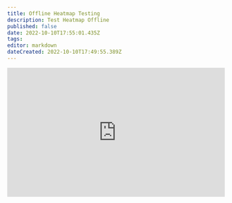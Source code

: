 ```yaml
---
title: Offline Heatmap Testing
description: Test Heatmap Offline 
published: false
date: 2022-10-10T17:55:01.435Z
tags: 
editor: markdown
dateCreated: 2022-10-10T17:49:55.389Z
---
```


<iframe height="300" style="width: 100%;" scrolling="no" title="Offline Heat Testing" src="https://codepen.io/terrierdarts/embed/YzLOeWe?default-tab=" frameborder="no" loading="lazy" allowtransparency="true" allowfullscreen="true">
  See the Pen <a href="https://codepen.io/terrierdarts/pen/YzLOeWe">
  Offline Heat Testing</a> by TerrierDarts (<a href="https://codepen.io/terrierdarts">@terrierdarts</a>)
  on <a href="https://codepen.io">CodePen</a>.
</iframe>